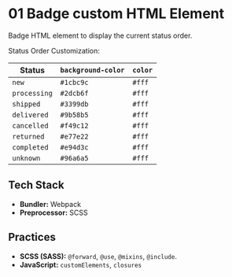 # 01 Badge custom HTML Element

Badge HTML element to display the current status order.

Status Order Customization:

| Status       | `background-color` | `color` |
|--------------|--------------------|---------|
| `new`        | `#1cbc9c`          | `#fff`  |
| `processing` | `#2dcb6f`          | `#fff`  |
| `shipped`    | `#3399db`          | `#fff`  |
| `delivered`  | `#9b58b5`          | `#fff`  |
| `cancelled`  | `#f49c12`          | `#fff`  |
| `returned`   | `#e77e22`          | `#fff`  |
| `completed`  | `#e94d3c`          | `#fff`  |
| `unknown`    | `#96a6a5`          | `#fff`  |

## Tech Stack

* **Bundler:** Webpack
* **Preprocessor:** SCSS

## Practices

* **SCSS (SASS):** `@forward`, `@use`, `@mixins`, `@include`.
* **JavaScript:** `customElements`, `closures`


